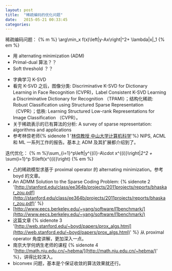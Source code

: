 ```yaml
---
layout: post
title:  "稀疏编码的优化问题"
date:   2015-05-21 00:33:45
categories:
---
```


稀疏编码问题：  {% m %} \arg\min_x f(x)\left\|y-Ax\right\|^2+ \lambda\|x\|_1 {% em %}

+ 用 alternating minimization (ADM)
+ Primal-dual 算法？？
+ Soft threshold ？？

<!--more-->

+ 字典学习 K-SVD
+ 看完 K-SVD 之后，图像分类: Discriminative K-SVD for Dictionary Learning in Face Recognition (CVPR)，Label Consistent K-SVD Learning a Discriminative Dictionary for Recognition （TPAMI）；结构化稀疏: Robust Classiﬁcation using Structured Sparse Representation （CVPR）；低秩: Learning Structured Low-rank Representations for Image Classiﬁcation （CVPR）。
+ 关于稀疏表示的已有算法的分析: A survey of sparse representation: algorithms and applications
+ 参考林倞老师{% sidenote 1 '[林倞教授 中山大学计算机科学](http://ss.sysu.edu.cn/~ll/)'%} NIPS, ACML 和 ML 一系列工作的报告。基本上 ADM 及其扩展都介绍到了。

迭代优化：
{% m %}\sum_{i=1}^p\left\|y^{(i)}-A\cdot x^{(i)}\right\|_2^2 + \sum_{i=1}^p S\left(x^{(i)}\right) {% em %}

+ 凸的稀疏模型求基于 proximal operator 的 alternating minimization。参考 boyd 的文章。
+ An ADMM Solution to the Sparse Coding Problem: {% sidenote 2 '[http://stanford.edu/class/ee364b/projects/2011projects/reports/bhaskar_zou.pdf](http://stanford.edu/class/ee364b/projects/2011projects/reports/bhaskar_zou.pdf)' %}
+ [http://www.eecs.berkeley.edu/~yang/software/l1benchmark/](http://www.eecs.berkeley.edu/~yang/software/l1benchmark/)
+ 这篇文章 {% sidenote 3 '[http://web.stanford.edu/~boyd/papers/prox_algs.html](http://web.stanford.edu/~boyd/papers/prox_algs.html)' %} 从 proximal operator 角度讲解，更加深入一点。
+ 南京大学何炳生老师的课程 {% sidenote 4 '[http://math.nju.edu.cn/~hebma/](http://math.nju.edu.cn/~hebma/)' %}，讲得比较深入。
+ biconvex 问题，基本是个保证收敛的算法效果就还行。